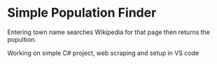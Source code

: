 # Simple Population Finder

Entering town name searches Wikipedia for that page then returns the popultion.

Working on simple C# project, web scraping and setup in VS code
